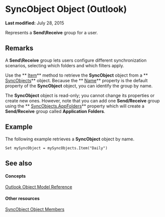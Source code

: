 
# SyncObject Object (Outlook)

 **Last modified:** July 28, 2015

Represents a  **Send\Receive** group for a user.

## Remarks

A  **Send\Receive** group lets users configure different synchronization scenarios, selecting which folders and which filters apply.

Use the  ** [Item](44a2ffaf-6bb7-28dc-9d15-c9b87c1c62dd.md)** method to retrieve the **SyncObject** object from a ** [SyncObjects](88e59f63-d834-b174-bbda-0af0cf2d0520.md)** object. Because the ** [Name](11c17377-1e4f-866a-76b7-3878b7e5151a.md)** property is the default property of the **SyncObject** object, you can identify the group by name.

The  **SyncObject** object is read-only; you cannot change its properties or create new ones. However, note that you can add one **Send/Receive** group using the ** [SyncObjects.AppFolders](711ebc16-12ac-9df3-31af-a883f438814f.md)** property which will create a **Send/Receive** group called **Application Folders**.


## Example

The following example retrieves a  **SyncObject** object by name.


```
Set mySyncObject = mySyncObjects.Item("Daily")
```


## See also


#### Concepts


 [Outlook Object Model Reference](73221b13-d8d8-99b8-3394-b95dbbfd5ddc.md)
#### Other resources


 [SyncObject Object Members](591a3400-5001-666d-9c1f-31f5490978a8.md)
